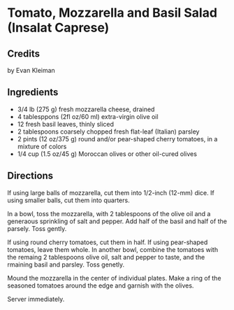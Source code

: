 # Tomato, Mozzarella and Basil Salad (Insalat Caprese) 

<!-- BEGIN content -->

## Credits

by Evan Kleiman

## Ingredients

- 3/4 lb (275 g) fresh mozzarella cheese, drained
- 4 tablesppons (2fl oz/60 ml) extra-virgin olive oil
- 12 fresh basil leaves, thinly sliced
- 2 tablespoons coarsely chopped fresh flat-leaf (Italian) parsley
- 2 pints (12 oz/375 g) round and/or pear-shaped cherry tomatoes, in a mixture of colors
- 1/4 cup (1.5 oz/45 g) Moroccan olives or other oil-cured olives

## Directions

If using large balls of mozzarella, cut them into 1/2-inch (12-mm) dice. If using smaller balls, cut them into quarters.  
  
 In a bowl, toss the mozzarella, with 2 tablespoons of the olive oil and a generaous sprinkling of salt and pepper. Add half of the basil and half of the parsely. Toss gently.  
  
 If using round cherry tomatoes, cut them in half. If using pear-shaped tomatoes, leave them whole. In another bowl, combine the tomatoes with the remaing 2 tablespoons olive oil, salt and pepper to taste, and the rmaining basil and parsley. Toss genetly.  
  
 Mound the mozzarella in the center of individual plates. Make a ring of the seasoned tomatoes around the edge and garnish with the olives.   
  
 Server immediately.

<!-- END content -->

